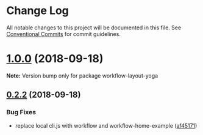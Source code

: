 # Change Log

All notable changes to this project will be documented in this file.
See [Conventional Commits](https://conventionalcommits.org) for commit guidelines.

<a name="1.0.0"></a>
# [1.0.0](https://github.com/havardh/workflow/compare/workflow-layout-yoga@0.2.2...workflow-layout-yoga@1.0.0) (2018-09-18)

**Note:** Version bump only for package workflow-layout-yoga





<a name="0.2.2"></a>
## [0.2.2](https://github.com/havardh/workflow/compare/workflow-layout-yoga@0.2.1...workflow-layout-yoga@0.2.2) (2018-09-18)


### Bug Fixes

* replace local cli.js with workflow and workflow-home-example ([af45171](https://github.com/havardh/workflow/commit/af45171))
